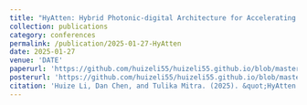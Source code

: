 ```yaml
---
title: "HyAtten: Hybrid Photonic-digital Architecture for Accelerating Attention Mechanism"
collection: publications
category: conferences
permalink: /publication/2025-01-27-HyAtten
date: 2025-01-27
venue: 'DATE'
paperurl: 'https://github.com/huizeli55/huizeli55.github.io/blob/master/files/HyAtten_DATE_2025.pdf'
posterurl: 'https://github.com/huizeli55/huizeli55.github.io/blob/master/files/HyAtten_DATE_2025.pdf'
citation: 'Huize Li, Dan Chen, and Tulika Mitra. (2025). &quot;HyAtten: Hybrid Photonic-digital Architecture for Accelerating Attention Mechanism.&quot; <i>In Proceedings of the Design, Automation, and Test in Europe (DATE)</i>. Just Accepted.'
---
```

